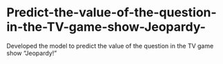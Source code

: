 # Predict-the-value-of-the-question-in-the-TV-game-show-Jeopardy-
Developed the model to predict the value of the question in the TV game show  “Jeopardy!”
